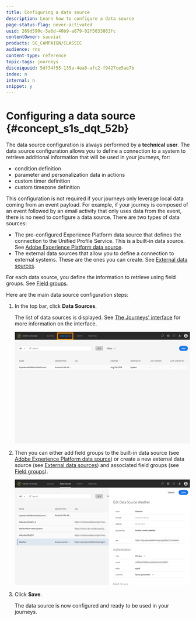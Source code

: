 ```yaml
---
title: Configuring a data source 
description: Learn how to configure a data source 
page-status-flag: never-activated
uuid: 269d590c-5a6d-40b9-a879-02f5033863fc
contentOwner: sauviat
products: SG_CAMPAIGN/CLASSIC
audience: rns
content-type: reference
topic-tags: journeys
discoiquuid: 5df34f55-135a-4ea8-afc2-f9427ce5ae7b
index: n
internal: n
snippet: y
---
```


# Configuring a data source {#concept_s1s_dqt_52b}

The data source configuration is always performed by a **technical user**.
The data source configuration allows you to define a connection to a system to retrieve additional information that will be used in your journeys, for:

* condition definition
* parameter and personalization data in actions
* custom timer definition
* custom timezone definition

This configuration is not required if your journeys only leverage local data coming from an event payload. For example, if your journey is composed of an event followed by an email activity that only uses data from the event, there is no need to configure a data source.
There are two types of data sources:

* The pre-configured Experience Platform data source that defines the connection to the Unified Profile Service. This is a built-in data source. See [Adobe Experience Platform data source](../datasource/dsplatform.md#concept_zrb_nqt_52b).
* The external data sources that allow you to define a connection to external systems. These are the ones you can create. See [External data sources](../datasource/dsexternal.md#concept_t2s_kqt_52b).

For each data source, you define the information to retrieve using field groups. See [Field groups](../datasource/dsfield.md#concept_ntl_ypt_52b).

Here are the main data source configuration steps:

1. In the top bar, click **Data Sources**. 

    The list of data sources is displayed. See [The Journeys' interface](../about/aboutinterface.md#concept_rcq_lqt_52b) for more information on the interface.

    ![](../assets/journey18.png)

1. Then you can either add field groups to the built-in data source (see [Adobe Experience Platform data source](../datasource/dsplatform.md#concept_zrb_nqt_52b)) or create a new external data source (see [External data sources](../datasource/dsexternal.md#concept_t2s_kqt_52b)) and associated field groups (see [Field groups](../datasource/dsfield.md#concept_ntl_ypt_52b)).

    ![](../assets/journey22.png)

1. Click **Save**. 

    The data source is now configured and ready to be used in your journeys.
